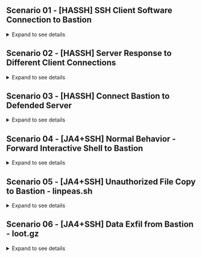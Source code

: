 ## Scenario 01 - [HASSH] SSH Client Software Connection to Bastion
<details>
  <summary>Expand to see details</summary>
Summary: Examine HASSH results when different SSH client software is used to connect to bastion

Connect from User PC to Bastion with username bob

  - User PC - 192.168.91.132 (Windows 10)
  - Bastion - 192.168.91.129 (Debian12)

PCAP Filter:
```bash
tcpdump -ni ens33 'tcp and port 22' -w scenario01.pcap
```


<details>
  <summary>PuTTY Client Connection</summary>
  
  Extract HASSH for `PuTTY` with tshark

  ```bash
  $ tshark -nr scenario01_putty_short.pcap -Y 'ssh.message_code == 20' -T fields -e frame.number -e ip.src -e ip.dst -e _ws.col.Info -e ssh.kex.hassh
7	192.168.91.132	192.168.91.129	Client: Key Exchange Init	1dd4d89cd6b7a1f7b06acf808260c130
8	192.168.91.129	192.168.91.132	Server: Key Exchange Init	
  ```  
  
</details>


<details>
  <summary>MS Terminal SSH Client</summary>
  
  Extract HASSH for `MS Terminal ssh` with tshark
  ```bash
  $ tshark -nr scenario01_ms_terminal_short.pcap -Y 'ssh.message_code == 20' -T fields -e frame.number -e ip.src -e ip.dst -e _ws.col.Info -e ssh.kex.hassh
7	192.168.91.132	192.168.91.129	Client: Key Exchange Init	ec7378c1a92f5a8dde7e8b7a1ddf33d1
8	192.168.91.129	192.168.91.132	Server: Key Exchange Init	
  ```
</details>

### Conclusion

Using different client software on UserPC produces different HASSH values. There is a difference between PuTTY and MS Terminal ssh.

| HASSH Value    | SSH Client Software       |
|----------------|----------------|
| 1dd4d89cd6b7a1f7b06acf808260c130  | PuTTY  |
| ec7378c1a92f5a8dde7e8b7a1ddf33d1  | MS Terminal ssh  |

TODO: extract client algorithms each software used - maybe in Appendix for space saving?

</details>

## Scenario 02 - [HASSH] Server Response to Different Client Connections
<details>
  <summary>Expand to see details</summary>
Summary: Examine HASSHserver results when different SSH client software is used to connect to bastion. PCAPs are copied from Scenario01.

Extract HASSHserver with tshark
```bash
$ tshark -nr scenario02_putty_short.pcap -Y 'ssh.message_code == 20' -T fields -e frame.number -e ip.src -e ip.dst -e _ws.col.Info -e ssh.kex.hasshserver
7	192.168.91.132	192.168.91.129	Client: Key Exchange Init	
8	192.168.91.129	192.168.91.132	Server: Key Exchange Init	a65c3b91f743d3f246e72172e77288f1
```

Extract HASSHserver with tshark
```bash
$ tshark -nr scenario02_ms_terminal_short.pcap -Y 'ssh.message_code == 20' -T fields -e frame.number -e ip.src -e ip.dst -e _ws.col.Info -e ssh.kex.hasshserver
7	192.168.91.132	192.168.91.129	Client: Key Exchange Init	
8	192.168.91.129	192.168.91.132	Server: Key Exchange Init	a65c3b91f743d3f246e72172e77288f1
```
TODO: extract server algorithms each software used - maybe in Appendix for space saving?

### Conclusion

hasshServer remains constant regardless of client connection

| HASSHserver Value    | SSH Client Software       |
|----------------|----------------|
|  a65c3b91f743d3f246e72172e77288f1 | PuTTY  |
|  a65c3b91f743d3f246e72172e77288f1 | MS Terminal ssh  |

</details>

## Scenario 03 - [HASSH] Connect Bastion to Defended Server 
<details>
  <summary>Expand to see details</summary>
Summary: Use either PuTTY or MS Terminal ssh to establish connection from UserPC to Bastion. Establish connection from Bastion to Defended Server. Examine HASSH and HASSHserver for Bastion to Defended Server.

  - User PC - 192.168.91.132 (Windows 10)
  - Bastion - 192.168.91.129 (Debian12)
  - Defended Server - 192.168.91.133 (Debain12)

<details>
<summary>PCAP Filter</summary>

```bash
tcpdump -ni ens33 'tcp and port 22' -w scenario03.pcap
```
</details>

Extract HASSH and HASSHserver with tshark

```bash
$ tshark -nr scenario03.pcap -Y 'ssh.message_code == 20 and ip.addr == 192.168.91.133' -T fields -e frame.number -e ip.src -e ip.dst -e _ws.col.Info -e ssh.kex.hassh -e ssh.kex.hasshserver
48	192.168.91.129	192.168.91.133	Client: Key Exchange Init	aae6b9604f6f3356543709a376d7f657	
49	192.168.91.133	192.168.91.129	Server: Key Exchange Init	a65c3b91f743d3f246e72172e77288f1
```

### Conclusion:

Client HASSH uses SSH software on Bastion installed by Debian12. This `aae6b9604f6f3356543709a376d7f657` is different from PuTTY HASSH `1dd4d89cd6b7a1f7b06acf808260c130` and MS Terminal ssh HASSH `ec7378c1a92f5a8dde7e8b7a1ddf33d1`

| HASSH Value    | SSH Client Software       |
|----------------|----------------|
| 1dd4d89cd6b7a1f7b06acf808260c130  | PuTTY  |
| ec7378c1a92f5a8dde7e8b7a1ddf33d1  | MS Terminal ssh  |
| aae6b9604f6f3356543709a376d7f657  | OpenSSH Client from Bastion host |

Server HASSHserver `a65c3b91f743d3f246e72172e77288f1` remains constant from Scenario02.

Note: sshd_config is the same on both Bastion and Defended Server, resulting in same HASSHserver

| HASSHserver Value    | SSH Client Software       |
|----------------|----------------|
|  a65c3b91f743d3f246e72172e77288f1 | Scenario02 Bastion HASSHserver  |
|  a65c3b91f743d3f246e72172e77288f1 | Scenario03 Defended Server HASSHserver  |

</details>

## Scenario 04 - [JA4+SSH] Normal Behavior - Forward Interactive Shell to Bastion
<details>
  <summary>Expand to see details</summary>
Summary: Connect from UserPC to Bastion using either UserPC SSH client software. Perform typical system administator commands such as checking system information.

System commands executed on Bastion:
```bash
pwd
whoami
cat /etc/os-release
uptime
uname -a
who
exit
```

<details>
<summary>PCAP Filter</summary>

```bash
tcpdump -ni ens33 'tcp and port 22' -w scenario04.pcap
```
</details>

Modify JA4.py script to calculate JA4+SSH values based on 20 SSH Packets. JA4.py by default will monitor 200 packets before calculating fingerprint. Modification is required because of the limited number of commands entered on the host.

Modify line 406 in script:
https://github.com/FoxIO-LLC/ja4/blob/main/python/ja4.py#L406

Conclusion:

JA4+SSH prints JA4SSH.x values indicating expected forward interactive shell. Each keystroke is encrypted on the client and sent to the server. A TCP ACK is sent acknowledging the encrypted packet from the client. Thus, the JA4+SSH fingerprint - c36s36_xxxx_xxxx

```json
$ ja4 scenario04_nopatch.pcap -J
{
    "stream": 0,
    "src": "192.168.91.132",
    "dst": "192.168.91.129",
    "srcport": "49765",
    "dstport": "22",
    "client_ttl": "128",
    "server_ttl": "64",
    "JA4L-S": "8_64",
    "JA4L-C": "1225_128",
    "ssh_extras": {
        "hassh": "ec7378c1a92f5a8dde7e8b7a1ddf33d1",
        "hassh_server": "a65c3b91f743d3f246e72172e77288f1",
        "ssh_protocol_client": "SSH-2.0-OpenSSH_for_Windows_8.1",
        "ssh_protocol_server": "SSH-2.0-OpenSSH_9.2p1 Debian-2+deb12u3",
        "encryption_algorithm": "chacha20-poly1305@openssh.com"
    },
    "JA4SSH.1": "c33s44_c9s11_c4s3",
    "JA4SSH.2": "c36s36_c9s11_c10s0",
    "JA4SSH.3": "c36s36_c9s11_c10s0",
    "JA4SSH.4": "c36s36_c10s10_c10s0",
    "JA4SSH.5": "c36s36_c8s12_c10s0",
    "JA4SSH.6": "c36s36_c8s12_c10s0",
    "JA4SSH.7": "c36s36_c7s13_c8s0",
    "JA4SSH.8": "c36s36_c7s13_c10s0",
    "JA4SSH.9": "c36s36_c0s0_c0s1"
}
```

</details>

## Scenario 05 - [JA4+SSH] Unauthorized File Copy to Bastion - linpeas.sh
<details>
  <summary>Expand to see details</summary>



</details>

## Scenario 06 - [JA4+SSH] Data Exfil from Bastion - loot.gz
<details>
  <summary>Expand to see details</summary>



</details>